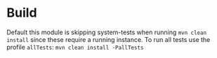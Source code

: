 # Build
Default this module is skipping system-tests when running `mvn clean install` since these require a running instance. To run all tests use the profile `allTests`: `mvn clean install -PallTests`